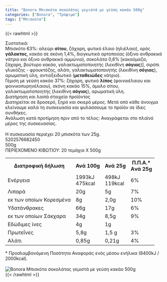 ```yaml
---
title: "Bonora Μπισκότα σοκολάτας γεμιστά με γεύση κακάο 500g"
categories: ["Bonora", "Τρόφιμα"]
tags: ["Μπισκότα"]
---
```

{{< rawhtml >}}

<div class="sload92"><div class="product"><div id="sistatika">Συστατικά:</div><div class="alltext">Μπισκότο 63%: αλεύρι <strong>σίτου</strong>, ζάχαρη, φυτικό έλαιο (ηλιέλαιο), ορός <strong>γάλακτος</strong>, κακάο σε σκόνη 1,4%, διογκωτικά αρτοποιίας (όξινο ανθρακικό νάτριο και όξινο ανθρακικό αμμώνιο), σοκολάτα 0,6% [κακαόμαζα, ζάχαρη, βούτυρο κακάο, γαλακτωματοποιητής (λεκιθίνη <strong>σόγιας</strong>)], σιρόπι γλυκόζης - φρουκτόζης, αλάτι, γαλακτωματοποιητής (λεκιθίνη <strong>σόγιας</strong>), αρωματική ύλη, αντιοξειδωτικό (<strong>μεταθειώδες</strong> νάτριο).<br>Γέμιση με γεύση κακάο 37%: ζάχαρη, φυτικό <strong>λίπος</strong> (φοινικέλαιου και φοινικοπυρηνέλαιου), σκόνη κακάο 15%, άμυλο σίτου, γαλακτωματοποιητής (λεκιθίνη <strong>σόγιας</strong>), αρωματική ύλη.</div><div id="loipa">Διατήρηση και λοιπά στοιχεία προϊόντος</div><div class="alltext">Διατηρείται σε δροσερό, ξηρό και σκιερό μέρος. Μετά από κάθε άνοιγμα κλείνουμε καλά τη συσκευασία και φυλάσσουμε το προϊόν σε ίδιες συνθήκες.<br>Ανάλωση κατά προτίμηση πριν από το τέλος: Αναγράφεται στο πλαϊνό μέρος της συσκευασίας.<br><br>Η συσκευασία περιέχει 20 μπισκότα των 25g.</div><div id="barcode"><div id="barimage1"></div><span id="bartext">5202576682450</span></div><div id="varos"><div id="varosimage1"></div><span id="varostext">500g</span></div><div id="kivotio">ΠΕΡΙΕΧΟΜΕΝΟ ΚΙΒΩΤΙΟΥ:&nbsp;20 τεμάχια Χ 500g</div><div class="tabout"><table id="diatable"><tbody><tr><th>Διατροφική δήλωση</th><th>Ανά 100g</th><th>Ανά 25g</th><th>Π.Π.Α.*<br>Aνά 25g</th></tr><tr><td class="texr2">Ενέργεια</td><td class="texr">1993kJ<br>475kcal</td><td class="texr">498kJ<br>119kcal</td><td class="texr">6%</td></tr><tr><td class="texr2">Λιπαρά</td><td class="texr">20g</td><td class="texr">5g</td><td class="texr">7%</td></tr><tr><td class="gray">εκ των οποίων Κορεσµένα</td><td class="gray2">8g</td><td class="gray2">2,0g</td><td class="gray2">10%</td></tr><tr><td class="texr2">Yδατάνθρακες</td><td class="texr">66g</td><td class="texr">17g</td><td class="texr">6%</td></tr><tr><td class="gray">εκ των οποίων Σάκχαρα</td><td class="gray2">34g</td><td class="gray2">8,5g</td><td class="gray2">9%</td></tr><tr><td class="texr2">Eδώδιμες ίνες</td><td class="texr">4g</td><td class="texr">1g</td><td class="texr">&nbsp;</td></tr><tr><td class="texr2">Πρωτεΐνες</td><td class="texr">5,8g</td><td class="texr">1,5 g</td><td class="texr">3%</td></tr><tr><td class="texr2">Αλάτι</td><td class="texr">0,85g</td><td class="texr">0,21g</td><td class="texr">4%</td></tr></tbody></table></div><div class="alltext">* Προσλαμβανόμενη Ποσότητα Αναφοράς ενός μέσου ενήλικα (8400kJ / 2000kcal).</div><br><div class="pimg"><img alt="Bonora Μπισκότα σοκολάτας γεμιστά με γεύση κακάο 500g" title="Bonora Μπισκότα σοκολάτας γεμιστά με γεύση κακάο 500g" src="/media/images/bonora-mpiskota-sokolatas-gemista-me-geush-kakao-500g.jpg"></div></div></div>
{{< /rawhtml >}}


